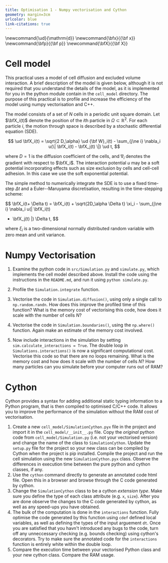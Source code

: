 ```yaml
---
title: Optimisation 1 - Numpy vectorisation and Cython
geometry: margin=3cm
urlcolor: blue
link-citations: true
---
```


\newcommand{\ud}{\mathrm{d}}
\newcommand{\bfx}{{\bf x}}
\newcommand{\bfp}{{\bf p}}
\newcommand{\bfX}{{\bf X}}


# Cell model

This practical uses a model of cell diffusion and excluded volume interaction. A brief 
description of the model is given below, although it is not required that you understand 
the details of the model, as it is implemented for you in
the python module contain in the `cell_model` directory. The purpose of this practical
is to profile and increase the efficiency of the model using numpy vectorisation and
C++.

The model consists of a set of $N$ cells in a periodic unit square domain. Let
$\bfX_i(t)$ denote the position of the $i$th particle in $\Omega \subset \mathbb R^2$.
For each particle $i$, the motion through space is described by a stochastic
differential equation (SDE).


$$
\ud \bfX_i(t) = \sqrt{2 D_\alpha} \ud {\bf W}_i(t) - \sum_{j\ne i} \nabla_i u(\| \bfX_i(t) - \bfX_j(t) \|) \ud t,
$$

where $D=1$ is the diffusion coefficient of the cells, and $\nabla_i$ denotes the
gradient with respect to $\bfX_i$. The interaction potential $u$ may be a soft potential
incorporating effects such as size exclusion by cells and cell-cell adhesion. In this
case we use the soft exponential potential.

The simple method to numerically integrate the SDE is to use a fixed time-step $\Delta 
t$ and a Euler--Maruyama discretisation, resulting in the time-stepping scheme:

$$ 
\bfX_i(t+ \Delta t) = \bfX_i(t) + \sqrt{2D_\alpha \Delta t} \xi_i - \sum_{j\ne i} \nabla_i u(\| \bfX_i(t)
  - \bfX_j(t) \|) \Delta t, 
$$

where $\xi_i$ is a two-dimensional normally distributed random variable with zero mean
and unit variance.

# Numpy Vectorisation


1. Examine the python code in `src/Simulation.py` and `simulate.py`, which implements
   the cell model described above. Install the code
   using the instructions in the `README.md`, and run it using `python
   simulate.py`.

1. Profile the `Simulation.integrate` function.

1. Vectorise the code in `Simulation.diffusion()`, using only a single call to
   `np.random.randn`. How does this improve the profiled time of this function? What is
   the memory cost of vectorising this code, how does it scale with the number of cells 
   $N$?

1. Vectorise the code in `Simulation.boundaries()`, using the `np.where()` function.
   Again make an estimate of the memory cost involved.

1. Now include interactions in the simulation by setting `sim.calculate_interactions =
   True`. The double loop in `Simulations.interactions()` is now a significant
   computational cost. Vectorise this code so that there are no loops remaining. What is
   the memory cost and how does it scale with the number of cells $N$? How
   many particles can you simulate before your computer runs out of RAM?

# Cython

Cython provides a syntax for adding additional static typing information to a Python 
program, that is then compiled to optimised C/C++ code. It allows you to improve the 
performance of the simulation without the RAM cost of vectorisation.

1. Create a new `cell_model/SimulationCython.pyx` file in the project and import it in 
   the `cell_model/__init__.py` file. Copy the *original* python code from 
   `cell_model/Simulation.py` (i.e. not your vectorised version) and change the name of 
   the class to `SimulationCython`. Update the `setup.py` file for the project so your 
   new class can be compiled by Cython when the project is pip installed. Compile the 
   project and run the cell simulation using the new `SimulationCython.pyx` class. 
   Observe the differences in execution time between the pure python and cython classes, 
   if any.
1. Use the `cython` command directly to generate an annotated code html file. Open this 
   in a browser and browse through the C code generated by cython.
1. Change the `SimulationCython` class to be a cython *extension type*. Make sure you 
   define the type of each class attribute (e.g. `x`, `size`). After you are done 
   observe the changes to the C code generated by cython, as well as any speed-ups you 
   have obtained.
1. The bulk of the computation is done in the `interactions` function. Fully optimise 
   the code generated by this function using `cdef` defined local variables, as well as 
   defining the types of the input arguement `dt`. Once you are satisfied that you 
   havn't introduced any bugs to the code, turn off any unneccessary checking (e.g. 
   bounds checking) using cython's decorators. Try to make sure the annotated code for 
   the `interactions` function is entirely white within the double loop.
1. Compare the execution time between your vectorised Python class and your new cython 
   class. Compare the RAM usage.
